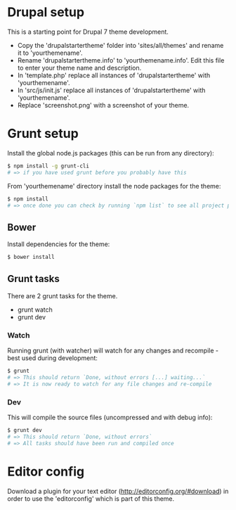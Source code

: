 # Drupal setup

This is a starting point for Drupal 7 theme development.

* Copy the 'drupalstartertheme' folder into 'sites/all/themes' and rename it to 'yourthemename'.
* Rename 'drupalstartertheme.info' to 'yourthemename.info'. Edit this file to enter your theme name and description.
* In 'template.php' replace all instances of 'drupalstartertheme' with 'yourthemename'.
* In 'src/js/init.js' replace all instances of 'drupalstartertheme' with 'yourthemename'.
* Replace 'screenshot.png' with a screenshot of your theme.


# Grunt setup

Install the global node.js packages (this can be run from any directory):

```bash
$ npm install -g grunt-cli
# => if you have used grunt before you probably have this
```

From 'yourthemename' directory install the node packages for the theme:

```bash
$ npm install
# => once done you can check by running `npm list` to see all project packages
```

## Bower

Install dependencies for the theme:

```bash
$ bower install
```

## Grunt tasks

There are 2 grunt tasks for the theme.

* grunt watch
* grunt dev


### Watch

Running grunt (with watcher) will watch for any changes and recompile - best used during development:

```bash
$ grunt
# => This should return `Done, without errors [...] waiting...`
# => It is now ready to watch for any file changes and re-compile
```

### Dev

This will compile the source files (uncompressed and with debug info):

```bash
$ grunt dev
# => This should return `Done, without errors`
# => All tasks should have been run and compiled once
```

# Editor config

Download a plugin for your text editor (http://editorconfig.org/#download) in order to use the 'editorconfig' which is part of this theme.



